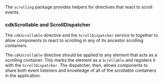 The `scrolling` package provides helpers for directives that react to scroll events.

### cdkScrollable and ScrollDispatcher
The `cdkScrollable` directive and the `ScrollDispatcher` service to together to allow components to
react to scrolling in any of its ancestor scrolling containers.

The `cdkScrollable` directive should be applied to any element that acts as a scrolling container.
This marks the element as a `Scrollable` and registers it with the `ScrollDispatcher`. The
dispatcher, then, allows components to share both event listeners and knowledge of all of the
scrollable containers in the application.
